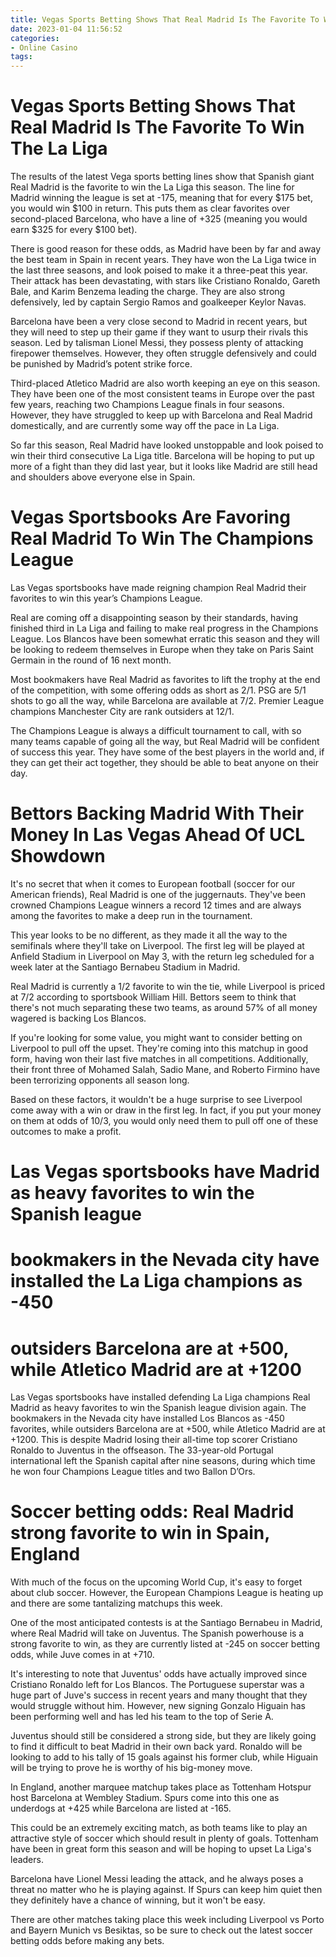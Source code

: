 ```yaml
---
title: Vegas Sports Betting Shows That Real Madrid Is The Favorite To Win The La Liga
date: 2023-01-04 11:56:52
categories:
- Online Casino
tags:
---
```



#  Vegas Sports Betting Shows That Real Madrid Is The Favorite To Win The La Liga

The results of the latest Vega sports betting lines show that Spanish giant Real Madrid is the favorite to win the La Liga this season. The line for Madrid winning the league is set at -175, meaning that for every $175 bet, you would win $100 in return. This puts them as clear favorites over second-placed Barcelona, who have a line of +325 (meaning you would earn $325 for every $100 bet).

There is good reason for these odds, as Madrid have been by far and away the best team in Spain in recent years. They have won the La Liga twice in the last three seasons, and look poised to make it a three-peat this year. Their attack has been devastating, with stars like Cristiano Ronaldo, Gareth Bale, and Karim Benzema leading the charge. They are also strong defensively, led by captain Sergio Ramos and goalkeeper Keylor Navas.

 Barcelona have been a very close second to Madrid in recent years, but they will need to step up their game if they want to usurp their rivals this season. Led by talisman Lionel Messi, they possess plenty of attacking firepower themselves. However, they often struggle defensively and could be punished by Madrid’s potent strike force.

Third-placed Atletico Madrid are also worth keeping an eye on this season. They have been one of the most consistent teams in Europe over the past few years, reaching two Champions League finals in four seasons. However, they have struggled to keep up with Barcelona and Real Madrid domestically, and are currently some way off the pace in La Liga.

So far this season, Real Madrid have looked unstoppable and look poised to win their third consecutive La Liga title. Barcelona will be hoping to put up more of a fight than they did last year, but it looks like Madrid are still head and shoulders above everyone else in Spain.

#  Vegas Sportsbooks Are Favoring Real Madrid To Win The Champions League

Las Vegas sportsbooks have made reigning champion Real Madrid their favorites to win this year’s Champions League.

Real are coming off a disappointing season by their standards, having finished third in La Liga and failing to make real progress in the Champions League. Los Blancos have been somewhat erratic this season and they will be looking to redeem themselves in Europe when they take on Paris Saint Germain in the round of 16 next month.

Most bookmakers have Real Madrid as favorites to lift the trophy at the end of the competition, with some offering odds as short as 2/1. PSG are 5/1 shots to go all the way, while Barcelona are available at 7/2. Premier League champions Manchester City are rank outsiders at 12/1.

The Champions League is always a difficult tournament to call, with so many teams capable of going all the way, but Real Madrid will be confident of success this year. They have some of the best players in the world and, if they can get their act together, they should be able to beat anyone on their day.

#  Bettors Backing Madrid With Their Money In Las Vegas Ahead Of UCL Showdown

It's no secret that when it comes to European football (soccer for our American friends), Real Madrid is one of the juggernauts. They've been crowned Champions League winners a record 12 times and are always among the favorites to make a deep run in the tournament.

This year looks to be no different, as they made it all the way to the semifinals where they'll take on Liverpool. The first leg will be played at Anfield Stadium in Liverpool on May 3, with the return leg scheduled for a week later at the Santiago Bernabeu Stadium in Madrid.

Real Madrid is currently a 1/2 favorite to win the tie, while Liverpool is priced at 7/2 according to sportsbook William Hill. Bettors seem to think that there's not much separating these two teams, as around 57% of all money wagered is backing Los Blancos.

If you're looking for some value, you might want to consider betting on Liverpool to pull off the upset. They're coming into this matchup in good form, having won their last five matches in all competitions. Additionally, their front three of Mohamed Salah, Sadio Mane, and Roberto Firmino have been terrorizing opponents all season long.

Based on these factors, it wouldn't be a huge surprise to see Liverpool come away with a win or draw in the first leg. In fact, if you put your money on them at odds of 10/3, you would only need them to pull off one of these outcomes to make a profit.

#  Las Vegas sportsbooks have Madrid as heavy favorites to win the Spanish league

# bookmakers in the Nevada city have installed the La Liga champions as -450

# outsiders Barcelona are at +500, while Atletico Madrid are at +1200

Las Vegas sportsbooks have installed defending La Liga champions Real Madrid as heavy favorites to win the Spanish league division again. The bookmakers in the Nevada city have installed Los Blancos as -450 favorites, while outsiders Barcelona are at +500, while Atletico Madrid are at +1200. This is despite Madrid losing their all-time top scorer Cristiano Ronaldo to Juventus in the offseason. The 33-year-old Portugal international left the Spanish capital after nine seasons, during which time he won four Champions League titles and two Ballon D’Ors.

#  Soccer betting odds: Real Madrid strong favorite to win in Spain, England

With much of the focus on the upcoming World Cup, it's easy to forget about club soccer. However, the European Champions League is heating up and there are some tantalizing matchups this week.

One of the most anticipated contests is at the Santiago Bernabeu in Madrid, where Real Madrid will take on Juventus. The Spanish powerhouse is a strong favorite to win, as they are currently listed at -245 on soccer betting odds, while Juve comes in at +710.

It's interesting to note that Juventus' odds have actually improved since Cristiano Ronaldo left for Los Blancos. The Portuguese superstar was a huge part of Juve's success in recent years and many thought that they would struggle without him. However, new signing Gonzalo Higuain has been performing well and has led his team to the top of Serie A.

Juventus should still be considered a strong side, but they are likely going to find it difficult to beat Madrid in their own back yard. Ronaldo will be looking to add to his tally of 15 goals against his former club, while Higuain will be trying to prove he is worthy of his big-money move.

In England, another marquee matchup takes place as Tottenham Hotspur host Barcelona at Wembley Stadium. Spurs come into this one as underdogs at +425 while Barcelona are listed at -165.

This could be an extremely exciting match, as both teams like to play an attractive style of soccer which should result in plenty of goals. Tottenham have been in great form this season and will be hoping to upset La Liga's leaders.

Barcelona have Lionel Messi leading the attack, and he always poses a threat no matter who he is playing against. If Spurs can keep him quiet then they definitely have a chance of winning, but it won't be easy.

There are other matches taking place this week including Liverpool vs Porto and Bayern Munich vs Besiktas, so be sure to check out the latest soccer betting odds before making any bets.